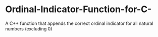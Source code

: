 # Ordinal-Indicator-Function-for-C-
A C++ function that appends the correct ordinal indicator for all natural numbers (excluding 0)

